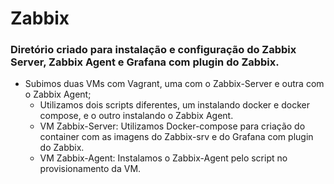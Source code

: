 # Zabbix
### Diretório criado para instalação e configuração do Zabbix Server, Zabbix Agent e Grafana com plugin do Zabbix.
- Subimos duas VMs com Vagrant, uma com o Zabbix-Server e outra com o Zabbix Agent;
    - Utilizamos dois scripts diferentes, um instalando docker e docker compose, e o outro instalando o Zabbix Agent. 
  - VM Zabbix-Server: Utilizamos Docker-compose para criação do container com as imagens do Zabbix-srv e do Grafana com plugin do Zabbix.
  - VM Zabbix-Agent: Instalamos o Zabbix-Agent pelo script no provisionamento da VM.
